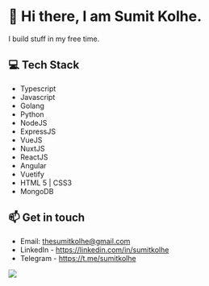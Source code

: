 # 👋 Hi there, I am Sumit Kolhe.

I build stuff in my free time.

## :computer: Tech Stack

- Typescript
- Javascript
- Golang
- Python
- NodeJS
- ExpressJS
- VueJS
- NuxtJS
- ReactJS
- Angular
- Vuetify
- HTML 5 | CSS3
- MongoDB

## 📫 Get in touch 
- Email: thesumitkolhe@gmail.com
- LinkedIn - https://linkedin.com/in/sumitkolhe
- Telegram - https://t.me/sumitkolhe

<img src="https://github-readme-stats.vercel.app/api?username=sumitkolhe&&show_icons=true&title_color=000000&icon_color=f55555&text_color=000000&include_all_commits=true&hide=contribs,issues">
